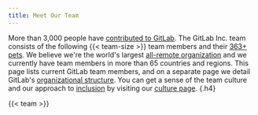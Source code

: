 ```yaml
---
title: Meet Our Team
---
```


More than 3,000 people have [contributed to GitLab](https://about.gitlab.com/community/contribute/). The GitLab Inc. team consists of
the following {{< team-size >}} team members and their [363+ pets](https://about.gitlab.com/company/team-pets/). We
believe we're the world's largest [all-remote organization](/handbook/company/culture/all-remote/) and we currently have team
members in more than 65 countries and regions. This page lists current GitLab team members, and on a separate page we detail
GitLab's [organizational structure](/handbook/company/structure/). You can get a sense of the team culture and our approach to [inclusion](/handbook/company/culture/inclusion/) by visiting our [culture page](/handbook/company/culture/).
{.h4}

{{< team >}}
